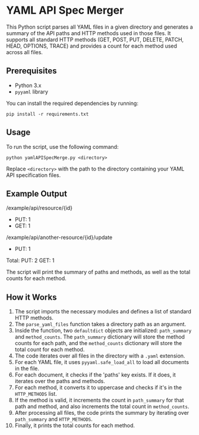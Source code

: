 # YAML API Spec Merger

This Python script parses all YAML files in a given directory and generates a summary of the API paths and HTTP methods used in those files. It supports all standard HTTP methods (GET, POST, PUT, DELETE, PATCH, HEAD, OPTIONS, TRACE) and provides a count for each method used across all files.

## Prerequisites

- Python 3.x
- `pyyaml` library

You can install the required dependencies by running:

`pip install -r requirements.txt`

## Usage

To run the script, use the following command:

`python yamlAPISpecMerge.py <directory>`

Replace `<directory>` with the path to the directory containing your YAML API specification files.

## Example Output

/example/api/resource/{id}
- PUT: 1
- GET: 1

/example/api/another-resource/{id}/update
- PUT: 1

Total:
PUT: 2
GET: 1

The script will print the summary of paths and methods, as well as the total counts for each method.

## How it Works

1. The script imports the necessary modules and defines a list of standard HTTP methods.
2. The `parse_yaml_files` function takes a directory path as an argument.
3. Inside the function, two `defaultdict` objects are initialized: `path_summary` and `method_counts`. The `path_summary` dictionary will store the method counts for each path, and the `method_counts` dictionary will store the total count for each method.
4. The code iterates over all files in the directory with a `.yaml` extension.
5. For each YAML file, it uses `pyyaml.safe_load_all` to load all documents in the file.
6. For each document, it checks if the 'paths' key exists. If it does, it iterates over the paths and methods.
7. For each method, it converts it to uppercase and checks if it's in the `HTTP_METHODS` list.
8. If the method is valid, it increments the count in `path_summary` for that path and method, and also increments the total count in `method_counts`.
9. After processing all files, the code prints the summary by iterating over `path_summary` and `HTTP_METHODS`.
10. Finally, it prints the total counts for each method.

